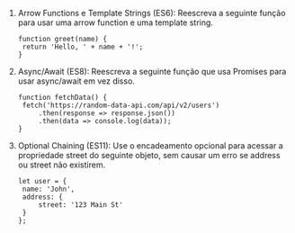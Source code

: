 1. Arrow Functions e Template Strings (ES6): Reescreva a seguinte função para usar uma arrow function e uma template string.

   ```
   function greet(name) {
    return 'Hello, ' + name + '!';
   }
   ```

2. Async/Await (ES8): Reescreva a seguinte função que usa Promises para usar async/await em vez disso.

   ```
   function fetchData() {
    fetch('https://random-data-api.com/api/v2/users')
        .then(response => response.json())
        .then(data => console.log(data));
   }
   ```

3. Optional Chaining (ES11): Use o encadeamento opcional para acessar a propriedade street do seguinte objeto, sem causar um erro se address ou street não existirem.

   ```
   let user = {
    name: 'John',
    address: {
        street: '123 Main St'
    }
   };
   ```
